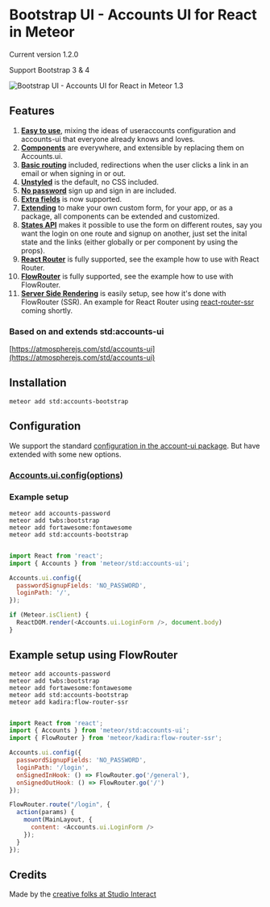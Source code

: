 # Bootstrap UI - Accounts UI for React in Meteor

Current version 1.2.0

Support Bootstrap 3 & 4

![Bootstrap UI - Accounts UI for React in Meteor 1.3](https://raw.githubusercontent.com/studiointeract/accounts-bootstrap/master/accounts-bootstrap.png)

## Features

1. **[Easy to use](https://github.com/studiointeract/accounts-ui##using-react-accounts-ui)**, mixing the ideas of useraccounts configuration and accounts-ui that everyone already knows and loves.
2. **[Components](https://github.com/studiointeract/accounts-ui##available-components)** are everywhere, and extensible by replacing them on Accounts.ui.
3. **[Basic routing](https://github.com/studiointeract/accounts-ui##configuration)** included, redirections when the user clicks a link in an email or when signing in or out.
4. **[Unstyled](https://github.com/studiointeract/accounts-ui##styling)** is the default, no CSS included.
5. **[No password](https://github.com/studiointeract/accounts-ui##no-password-required)** sign up and sign in are included.
6. **[Extra fields](https://github.com/studiointeract/accounts-ui##extra-fields)** is now supported.
7. **[Extending](https://github.com/studiointeract/accounts-ui##create-your-own-styled-version)** to make your own custom form, for your app, or as a package, all components can be extended and customized.
8. **[States API](https://github.com/studiointeract/accounts-ui##example-setup-using-the-states-api)** makes it possible to use the form on different routes, say you want the login on one route and signup on another, just set the inital state and the links (either globally or per component by using the props).
9. **[React Router](https://github.com/studiointeract/accounts-ui##example-setup-using-react-router-meteor-13)** is fully supported, see the example how to use with React Router.
10. **[FlowRouter](https://github.com/studiointeract/accounts-ui##example-setup-using-flowrouter-meteor-13)** is fully supported, see the example how to use with FlowRouter.
11. **[Server Side Rendering](https://github.com/studiointeract/accounts-ui##example-setup-using-flowrouter-meteor-13)** is easily setup, see how it's done with FlowRouter (SSR). An example for React Router using [react-router-ssr](https://github.com/thereactivestack/meteor-react-router-ssr) coming shortly.

### Based on and extends std:accounts-ui

[https://atmospherejs.com/std/accounts-ui](https://atmospherejs.com/std/accounts-ui)

## Installation

`meteor add std:accounts-bootstrap`

## Configuration

We support the standard [configuration in the account-ui package](http://docs.meteor.com/#/full/accounts_ui_config). But have extended with some new options.

### [Accounts.ui.config(options)](https://github.com/studiointeract/accounts-ui#configuration)

### Example setup

`meteor add accounts-password`  
`meteor add twbs:bootstrap`  
`meteor add fortawesome:fontawesome`  
`meteor add std:accounts-bootstrap`

```javascript

import React from 'react';
import { Accounts } from 'meteor/std:accounts-ui';

Accounts.ui.config({
  passwordSignupFields: 'NO_PASSWORD',
  loginPath: '/',
});

if (Meteor.isClient) {
  ReactDOM.render(<Accounts.ui.LoginForm />, document.body)
}

```

## Example setup using FlowRouter

`meteor add accounts-password`  
`meteor add twbs:bootstrap`  
`meteor add fortawesome:fontawesome`  
`meteor add std:accounts-bootstrap`  
`meteor add kadira:flow-router-ssr`

```javascript

import React from 'react';
import { Accounts } from 'meteor/std:accounts-ui';
import { FlowRouter } from 'meteor/kadira:flow-router-ssr';

Accounts.ui.config({
  passwordSignupFields: 'NO_PASSWORD',
  loginPath: '/login',
  onSignedInHook: () => FlowRouter.go('/general'),
  onSignedOutHook: () => FlowRouter.go('/')
});

FlowRouter.route("/login", {
  action(params) {
    mount(MainLayout, {
      content: <Accounts.ui.LoginForm />
    });
  }
});

```

## Credits

Made by the [creative folks at Studio Interact](http://studiointeract.com)
